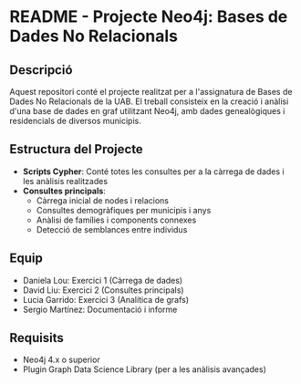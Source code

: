 # README - Projecte Neo4j: Bases de Dades No Relacionals

## Descripció
Aquest repositori conté el projecte realitzat per a l'assignatura de Bases de Dades No Relacionals de la UAB. El treball consisteix en la creació i anàlisi d'una base de dades en graf utilitzant Neo4j, amb dades genealògiques i residencials de diversos municipis.

## Estructura del Projecte
- **Scripts Cypher**: Conté totes les consultes per a la càrrega de dades i les anàlisis realitzades
- **Consultes principals**:
  - Càrrega inicial de nodes i relacions
  - Consultes demogràfiques per municipis i anys
  - Anàlisi de famílies i components connexes
  - Detecció de semblances entre individus

## Equip
- Daniela Lou: Exercici 1 (Càrrega de dades)
- David Liu: Exercici 2 (Consultes principals)
- Lucia Garrido: Exercici 3 (Analítica de grafs)
- Sergio Martínez: Documentació i informe

## Requisits
- Neo4j 4.x o superior
- Plugin Graph Data Science Library (per a les anàlisis avançades)
